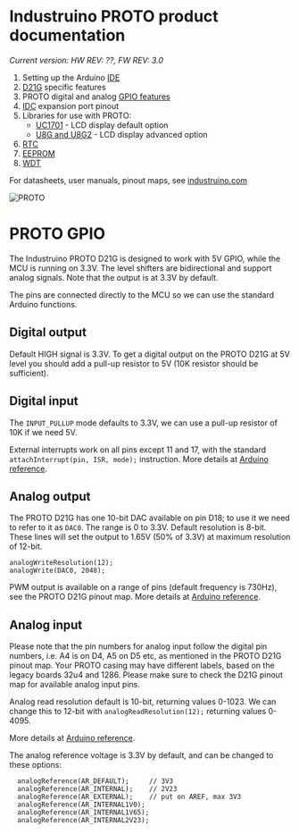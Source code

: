 # Industruino PROTO product documentation

*Current version: HW REV: ??, FW REV: 3.0*

1. Setting up the Arduino [IDE](indio.md#setting-up-the-arduino-ide)
2. [D21G](indio.md#d21g-board-specific-features) specific features
3. PROTO digital and analog [GPIO features](#proto-gpio) 
4. [IDC](indio.md#idc-expansion-port-pinout) expansion port pinout
5. Libraries for use with PROTO:
    * [UC1701](indio.md#uc1701-library) - LCD display default option
    * [U8G and U8G2](indio.md#u8g-and-u8g2-libraries) - LCD display advanced option
6. [RTC](indio.md#rtc)
7. [EEPROM](indio.md#eeprom)
8. [WDT](indio.md#watchdog)


For datasheets, user manuals, pinout maps, see [industruino.com](https://industruino.com/page/techcentre)

![PROTO](https://industruino.com/website/image/product.template/8_10e4d35/image)


# PROTO GPIO

The Industruino PROTO D21G is designed to work with 5V GPIO, while the MCU is running on 3.3V. The level shifters are bidirectional and support analog signals. Note that the output is at 3.3V by default. 

The pins are connected directly to the MCU so we can use the standard Arduino functions.


## Digital output
Default HIGH signal is 3.3V. To get a digital output on the PROTO D21G at 5V level you should add a pull-up resistor to 5V (10K resistor should be sufficient).


## Digital input
The `INPUT_PULLUP` mode defaults to 3.3V, we can use a pull-up resistor of 10K if we need 5V.

External interrupts work on all pins except 11 and 17, with the standard `attachInterrupt(pin, ISR, mode);` instruction. More details at [Arduino reference](https://www.arduino.cc/en/Reference/AttachInterrupt).


## Analog output
The PROTO D21G has one 10-bit DAC available on pin D18; to use it we need to refer to it as `DAC0`. The range is 0 to 3.3V. Default resolution is 8-bit. These lines will set the output to 1.65V (50% of 3.3V) at maximum resolution of 12-bit.
```
analogWriteResolution(12);
analogWrite(DAC0, 2048);
```

PWM output is available on a range of pins (default frequency is 730Hz), see the PROTO D21G pinout map.
More details at [Arduino reference](https://www.arduino.cc/en/Reference/AnalogWriteResolution).


## Analog input
Please note that the pin numbers for analog input follow the digital pin numbers, i.e. A4 is on D4, A5 on D5 etc, as mentioned in the PROTO D21G pinout map. Your PROTO casing may have different labels, based on the legacy boards 32u4 and 1286. Please make sure to check the D21G pinout map for available analog input pins.

Analog read resolution default is 10-bit, returning values 0-1023.
We can change this to 12-bit with `analogReadResolution(12);` returning values 0-4095.

More details at [Arduino reference](https://www.arduino.cc/en/Reference/AnalogReadResolution).

The analog reference voltage is 3.3V by default, and can be changed to these options:
```
  analogReference(AR_DEFAULT);     // 3V3
  analogReference(AR_INTERNAL);    // 2V23
  analogReference(AR_EXTERNAL);    // put on AREF, max 3V3
  analogReference(AR_INTERNAL1V0);  
  analogReference(AR_INTERNAL1V65);
  analogReference(AR_INTERNAL2V23);
```
